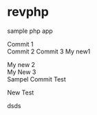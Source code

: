 revphp
======

sample php app

Commit 1  
Commit 2
Commit 3
My new1

My new 2  
My New 3  
Sampel Commit Test

New Test  

dsds    
